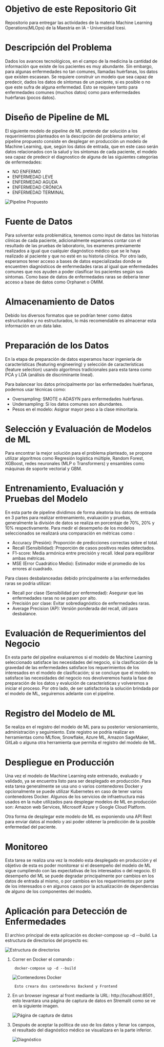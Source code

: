 # Objetivo de este Repositorio Git
Repositorio para entregar las actividades de la materia Machine Learning Operations(MLOps) de la Maestria en IA - Universidad Icesi.

# Descripción del Problema
Dados los avances tecnológicos, en el campo de la medicina la cantidad de información que existe de los pacientes es muy abundante. Sin embargo, para algunas enfermedades no tan comunes, llamadas huérfanas, los datos que existen escasean. Se requiere construir un modelo que sea capaz de predecir, dados los datos de síntomas de un paciente, si es posible o no que este sufra de alguna enfermedad. Esto se requiere tanto para enfermedades comunes (muchos datos) como para enfermedades huérfanas (pocos datos).

# Diseño de Pipeline de ML
El siguiente modelo de pipeline de ML pretende dar solución a los requerimientos planteados en la descripción del problema anterior; el pipeline propuesto consiste en desplegar en producción un modelo de Machine Learning, que, según los datos de entrada, que en este caso serán datos relacionados con la salud y los síntomas de cada paciente, el modelo sea capaz de predecir el diagnostico de alguna de las siguientes categorías de enfermedades:

 - NO ENFERMO
 - ENFERMEDAD LEVE
 - ENFERMEDAD AGUDA
 - ENFERMEDAD CRÓNICA
 - ENFERMEDAD TERMINAL

![Pipeline Propuesto](./images/pipeline_ML-2025-04-23-2130.png)

# Fuente de Datos
Para solventar esta problemática, tenemos como input de datos las historias clínicas de cada paciente, adicionalmente esperamos contar con el resultado de las pruebas de laboratorio, los examenes previamente realizados a igual que cualquier diagnóstico médico que se le haya realizado al paciente y que no esté en su historia clínica. Por otro lado, esperamos tener acceso a bases de datos especializadas donde se encuentren diagnósticos de enfermedades raras al igual que enfermedades comunes que nos ayuden a poder clasificar los pacientes según sus síntomas.
Como base de datos de enfermedades raras se deberia tener acceso a base de datos como Orphanet o OMIM.

# Almacenamiento de Datos
Debido los diversos formatos que se podrían tener como datos estructurados y no estructurados, lo más recomendable es almacenar esta información en un data lake.

# Preparación de los Datos
En la etapa de preparación de datos esperamos hacer ingeniería de características (featuring engineering) y selección de características (feature selection) usando algoritmos tradicionales para esta tarea como PCA y LDA (análisis de discriminante lineal).

 Para balancear los datos principalmente por las enfermedades huérfanas, podemos usar técnicas como:
 - Oversampling: SMOTE o ADASYN para enfermedades huérfanas.
 - Undersampling: Si los datos comunes son abundantes.
 - Pesos en el modelo: Asignar mayor peso a la clase minoritaria.

# Selección y Evaluación de Modelos de ML
Para encontrar la mejor solución para el problema planteado, se propone utilizar algoritmos como Regresión logística múltiple, Random Forest, XGBoost, redes neuronales (MLP o Transformers) y ensambles como máquinas de soporte vectorial y GBM.

# Entrenamiento, Evaluación y Pruebas del Modelo
En esta parte de pipeline dividimos de forma aleatoria los datos de entrada en 3 partes para realizar entrenamiento, evaluación y pruebas, generalmente la división de datos se realiza en porcentaje de 70%, 20% y 10% respectivamente.
Para medir el desempeño de los modelos seleccionados se realizará una comparación en métricas como :

 - Accuracy (Presión): Proporción de predicciones correctas sobre el total.
 - Recall (Sensibilidad): Proporción de casos positivos reales detectados.
 - F1-score: Media armónica entre precisión y recall. Ideal para equilibrar ambas métricas.
 - MSE (Error Cuadrático Medio): Estimador mide el promedio de los errores al cuadrado.

 Para clases desbalanceadas debido principalmente a las enfermedades raras se podria utilizar:
 - Recall por clase (Sensibilidad por enfermedad): Asegurar que las enfermedades raras no se pasen por alto.
 - Precisión por clase: Evitar sobrediagnóstico de enfermedades raras.
 - Average Precision (AP): Versión ponderada del recall, útil para desbalance.

# Evaluación de Requerimientos del Negocio
En esta parte del pipeline evaluaremos si el modelo de Machine Learning seleccionado satisface las necesidades del negocio, si la clasificación de la gravedad de las enfermedades satisface los requerimientos de los interesados en el modelo de clasificación; si se concluye que el modelo no satisface las necesidades del negocio nos devolveremos hasta la fase de preparación de los datos y evalución de características y volveremos a iniciar el proceso.
Por otro lado, de ser satisfactoria la solución brindada por el modelo de ML, seguiremos adelante con el pipeline.

# Registro del Modelo de ML
Se realiza en el registro del modelo de ML para su posterior versionamiento, administración y seguimiento.
Este registro se podría realizar en herramientas como MLflow, Snowflake, Azure ML, Amazon SageMaker, GitLab o alguna otra herramienta que permita el registro del modelo de ML.

# Despliegue en Producción
Una vez el modelo de Machine Learning este entrenado, evaluado y validado, ya se encuentra listo para ser desplegado en producción. Para esta tarea generalmente se usa uno o varios contenedores Docker y opcionalmente se puede utilizar Kubernetes en caso de tener varios contenedores Docker.
Algunos de los servicios de infraetructura más usados en la nube utilizados para desplegar modelos de ML en producción son: Amazon web Services, Microsotf Azure y Google Cloud Platform.

Otra forma de desplegar este modelo de ML es exponiendo una API Rest para enviar datos al modelo y asi poder obtener la predicción de la posible enfermedad del paciente.

# Monitoreo
Esta tarea se realiza una vez la modelo esta desplegado en producción y el objetivo de esta es poder monitorear si el desempeño del modelo de ML sigue cumpliendo con las expectativas de los interesados o del negocio.
El desempeño del ML se puede degradar principalmente por cambios en los datos de entrada al mismo, o por cambios en los requerimientos por parte de los interesados o en algunos casos por la actualización de dependencias de alguno de los componentes del modelo.


# Aplicación para Detección de Enfermedades

El archivo principal de esta aplicación es docker-compose up -d --build.
La estructura de directorios del proyecto es: 


![Estructura de directorios](./images/directorios.JPG)

1. Correr en Docker el comando : 
        
        docker-compose up -d --build
   
    ![Contenedores Docker](./images/contenedores.JPG)
        
        Esto creara dos contenedores Backend y Frontend

2. En un browser ingresar al front mediante la URL: http://localhost:8501 , esto levantara una página de captura de datos en Stremalit como se ve en la siguiente imagen.
   
   ![Página de captura de datos](./images/Front_Streamlit.JPG)

3. Después de aceptar la política de uso de los datos y llenar los campos, el resultado del diagnóstico médico se visualizara en la parte inferior.

    ![Diagnóstico](./images/Front_Streamlit_diagnostico.JPG)
